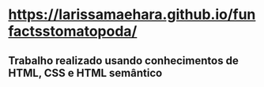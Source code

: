 # https://larissamaehara.github.io/funfactsstomatopoda/

## Trabalho realizado usando conhecimentos de HTML, CSS e HTML semântico
